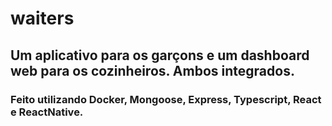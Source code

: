 # waiters

## Um aplicativo para os garçons e um dashboard web para os cozinheiros. Ambos integrados.
### Feito utilizando Docker, Mongoose, Express, Typescript, React e ReactNative.

